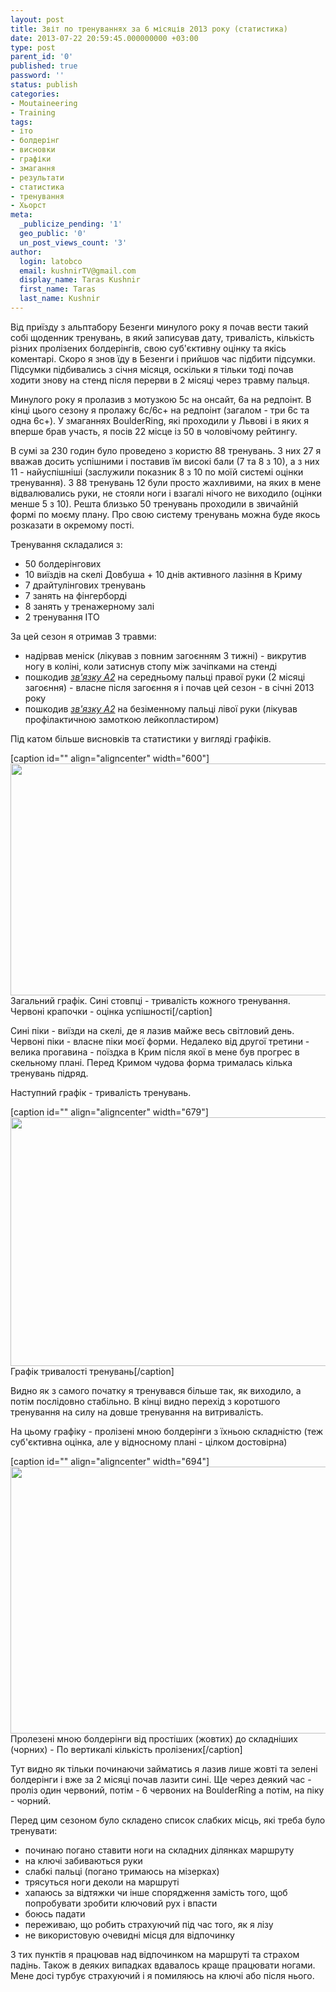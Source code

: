 ```yaml
---
layout: post
title: Звіт по тренуваннях за 6 місяців 2013 року (статистика)
date: 2013-07-22 20:59:45.000000000 +03:00
type: post
parent_id: '0'
published: true
password: ''
status: publish
categories:
- Moutaineering
- Training
tags:
- іто
- болдерінг
- висновки
- графіки
- змагання
- результати
- статистика
- тренування
- Хьорст
meta:
  _publicize_pending: '1'
  geo_public: '0'
  un_post_views_count: '3'
author:
  login: latobco
  email: kushnirTV@gmail.com
  display_name: Taras Kushnir
  first_name: Taras
  last_name: Kushnir
---
```

<p>Від приїзду з альптабору Безенги минулого року я почав вести такий собі щоденник тренувань, в який записував дату, тривалість, кількість різних пролізених болдерінгів, свою суб'єктивну оцінку та якісь коментарі. Скоро я знов їду в Безенги і прийшов час підбити підсумки. Підсумки підбивались з січня місяця, оскільки я тільки тоді почав ходити знову на стенд після перерви в 2 місяці через травму пальця.</p>
<p>Минулого року я пролазив з мотузкою 5с на онсайт, 6а на редпоінт. В кінці цього сезону я пролажу 6с/6с+ на редпоінт (загалом - три 6с та одна 6с+). У змаганнях BoulderRing, які проходили у Львові і в яких я вперше брав участь, я посів 22 місце із 50 в чоловічому рейтингу.</p>
<p>В сумі за 230 годин було проведено з користю 88 тренувань. З них 27 я вважав досить успішними і поставив їм високі бали (7 та 8 з 10), а з них 11 - найуспішніші (заслужили показник 8 з 10 по моїй системі оцінки тренування). З 88 тренувань 12 були просто жахливими, на яких в мене відвалювались руки, не стояли ноги і взагалі нічого не виходило (оцінки менше 5 з 10). Решта близько 50 тренувань проходили в звичайній формі по моєму плану. Про свою систему тренувань можна буде якось розказати в окремому пості.</p>
<p>Тренування складалися з:</p>
<ul>
<li>50 болдерінгових</li>
<li>10 виїздів на скелі Довбуша + 10 днів активного лазіння в Криму</li>
<li>7 драйтулінгових тренувань</li>
<li>7 занять на фінгерборді</li>
<li>8 занять у тренажерному залі</li>
<li>2 тренування ІТО</li>
</ul>
<p>За цей сезон я отримав 3 травми:</p>
<ul>
<li>надірвав меніск (лікував з повним загоєнням 3 тижні) - викрутив ногу в коліні, коли затиснув стопу між зачіпками на стенді</li>
<li>пошкодив <em><a href="http://www.bendandmend.com.au/wp-content/uploads/2011/04/finger_anatomy_sm.jpg" target="_blank">зв'язку A2</a></em> на середньому пальці правої руки (2 місяці загоєння) - власне після загоєння я і почав цей сезон - в січні 2013 року</li>
<li>пошкодив <em><a href="http://www.bendandmend.com.au/wp-content/uploads/2011/04/finger_anatomy_sm.jpg" target="_blank">зв'язку А2</a></em> на безіменному пальці лівої руки (лікував профілактичною замоткою лейкопластиром)</li>
</ul>
<p>Під катом більше висновків та статистики у вигляді графіків.</p>
<p><!--more--></p>
<p>[caption id="" align="aligncenter" width="600"]<img alt="" src="{{ site.baseurl }}/assets/oimg?key=0Ak5eQJybUAszdE94M01Lelk5UzZpTjcwVE1BTVgxTVE&amp;oid=3&amp;zx=t5xvioscpk2e" width="600" height="371" /> Загальний графік. Сині стовпці - тривалість кожного тренування. Червоні крапочки - оцінка успішності[/caption]</p>
<p>Сині піки - виїзди на скелі, де я лазив майже весь світловий день. Червоні піки - власне піки моєї форми. Недалеко від другої третини - велика прогавина - поїздка в Крим після якої в мене був прогрес в скельному плані. Перед Кримом чудова форма трималась кілька тренувань підряд.</p>
<p>Наступний графік - тривалість тренувань.</p>
<p>[caption id="" align="aligncenter" width="679"]<img alt="" src="{{ site.baseurl }}/assets/oimg?key=0Ak5eQJybUAszdE94M01Lelk5UzZpTjcwVE1BTVgxTVE&amp;oid=2&amp;zx=qtvyycw30dtm" width="679" height="398" /> Графік тривалості тренувань[/caption]</p>
<p>Видно як з самого початку я тренувався більше так, як виходило, а потім послідовно стабільно. В кінці видно перехід з коротшого тренування на силу на довше тренування на витривалість.</p>
<p>На цьому графіку - пролізені мною болдерінги з їхньою складністю (теж суб'єктивна оцінка, але у відносному плані - цілком достовірна)</p>
<p>[caption id="" align="aligncenter" width="694"]<img alt="" src="{{ site.baseurl }}/assets/oimg?key=0Ak5eQJybUAszdE94M01Lelk5UzZpTjcwVE1BTVgxTVE&amp;oid=4&amp;zx=m9yfcb7qxrm2" width="694" height="427" /> Пролезені мною болдерінги від простіших (жовтих) до складніших (чорних) - По вертикалі кількість пролізених[/caption]</p>
<p>Тут видно як тільки починаючи займатись я лазив лише жовті та зелені болдерінги і вже за 2 місяці почав лазити сині. Ще через деякий час - проліз один червоний, потім - 6 червоних на BoulderRing а потім, на піку - чорний.</p>
<p>Перед цим сезоном було складено список слабких місць, які треба було тренувати:</p>
<ul>
<li>починаю погано ставити ноги на складних ділянках маршруту</li>
<li>на ключі забиваються руки</li>
<li>слабкі пальці (погано тримаюсь на мізерках)</li>
<li>трясуться ноги деколи на маршруті</li>
<li>хапаюсь за відтяжки чи інше спорядження замість того, щоб попробувати зробити ключовий рух і впасти</li>
<li>боюсь падати</li>
<li>переживаю, що робить страхуючий під час того, як я лізу</li>
<li>не використовую очевидні місця для відпочинку</li>
</ul>
<p>З тих пунктів я працював над відпочинком на маршруті та страхом падінь. Також в деяких випадках вдавалось краще працювати ногами. Мене досі турбує страхуючий і я помиляюсь на ключі або після нього.</p>
